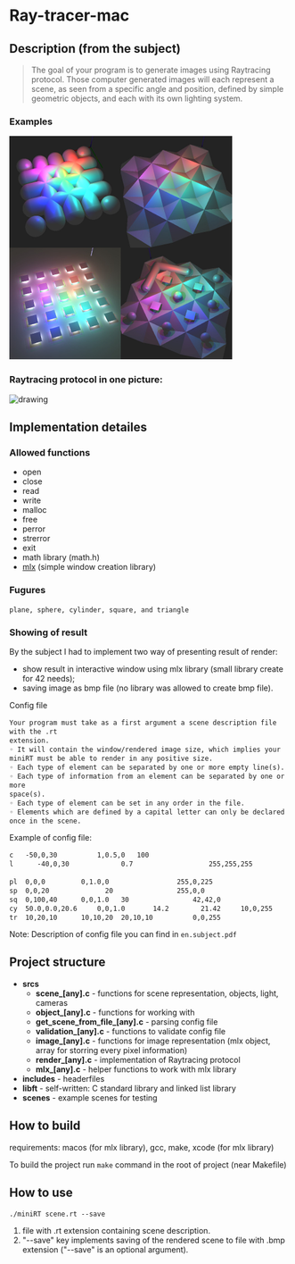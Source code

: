 # Ray-tracer-mac

## Description (from the subject)

> The goal of your program is to generate images using Raytracing protocol. Those computer generated images will each represent a scene, as seen from a specific angle and position, defined by simple geometric objects, and each with its own lighting system.

### Examples
<img src="scenes/example_images/example.jpg" alt="drawing" width="400"/>

### Raytracing protocol in one picture:  
<img src="https://developer.nvidia.com/sites/default/files/pictures/2018/RayTracing/ray-tracing-image-1.jpg" alt="drawing" width="400"/>

## Implementation detailes
### Allowed functions
* open
* close
* read
* write
* malloc
* free
* perror
* strerror
* exit
* math library (math.h)
* [mlx](https://harm-smits.github.io/42docs/libs/minilibx/introduction.html) (simple window creation library)


### Fugures
```
plane, sphere, cylinder, square, and triangle
```

### Showing of result
By the subject I had to implement two way of presenting result of render:
* show result in interactive window using mlx library (small library create for 42 needs);
* saving image as bmp file (no library was allowed to create bmp file).

Config file
```
Your program must take as a first argument a scene description file with the .rt
extension.
◦ It will contain the window/rendered image size, which implies your miniRT must be able to render in any positive size.
◦ Each type of element can be separated by one or more empty line(s).
◦ Each type of information from an element can be separated by one or more
space(s).
◦ Each type of element can be set in any order in the file.
◦ Elements which are defined by a capital letter can only be declared once in the scene.
```
Example of config file:
```
c	-50,0,30          1,0.5,0	100
l      -40,0,30		        0.7	                  255,255,255

pl	0,0,0		  0,1.0,0				  255,0,225
sp	0,0,20				20		          255,0,0
sq	0,100,40	  0,0,1.0	30		          42,42,0
cy	50.0,0.0,20.6	  0,0,1.0       14.2	    21.42	  10,0,255
tr	10,20,10	  10,10,20	20,10,10		  0,0,255
```
Note: Description of config file you can find in `en.subject.pdf`

## Project structure
* **srcs**
  * **scene_[any].c** - functions for scene representation, objects, light, cameras
  * **object_[any].c** - functions for working with
  * **get_scene_from_file_[any].c** - parsing config file
  * **validation_[any].c** - functions to validate config file
  * **image_[any].c** - functions for image representation (mlx object, array for storring every pixel information)
  * **render_[any].c** - implementation of Raytracing protocol
  * **mlx_[any].c** - helper functions to work with mlx library
* **includes** - headerfiles
* **libft** - self-written: C standard library and linked list library
* **scenes** - example scenes for testing

## How to build
requirements: macos (for mlx library), gcc, make, xcode (for mlx library)

To build the project run `make` command in the root of project (near Makefile)

## How to use
```
./miniRT scene.rt --save
```
1. file with .rt extension containing scene description.
2. "--save" key implements saving of the rendered scene to file with .bmp extension ("--save" is an optional argument).





